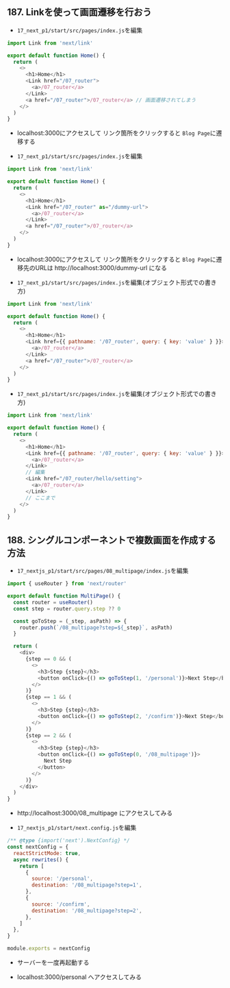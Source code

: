 ## 187. Linkを使って画面遷移を行おう

+ `17_next_p1/start/src/pages/index.js`を編集<br>

```js:index.js
import Link from 'next/link'

export default function Home() {
  return (
    <>
      <h1>Home</h1>
      <Link href="/07_router">
        <a>/07_router</a>
      </Link>
      <a href="/07_router">/07_router</a> // 画面遷移されてしまう
    </>
  )
}
```

+ localhost:3000にアクセスして リンク箇所をクリックすると `Blog Page`に遷移する<br>

+ `17_next_p1/start/src/pages/index.js`を編集<br>

```js:index.js
import Link from 'next/link'

export default function Home() {
  return (
    <>
      <h1>Home</h1>
      <Link href="/07_router" as="/dummy-url">
        <a>/07_router</a>
      </Link>
      <a href="/07_router">/07_router</a>
    </>
  )
}
```

+ localhost:3000にアクセスして リンク箇所をクリックすると `Blog Page`に遷移先のURLは http://localhost:3000/dummy-url になる<br>

+ `17_next_p1/start/src/pages/index.js`を編集(オブジェクト形式での書き方)<br>

```js:index.js
import Link from 'next/link'

export default function Home() {
  return (
    <>
      <h1>Home</h1>
      <Link href={{ pathname: '/07_router', query: { key: 'value' } }}> // 遷移先のURLは http://localhost:3000/07_router?key=value になる
        <a>/07_router</a>
      </Link>
      <a href="/07_router">/07_router</a>
    </>
  )
}
```

+ `17_next_p1/start/src/pages/index.js`を編集(オブジェクト形式での書き方)<br>

```js:index.js
import Link from 'next/link'

export default function Home() {
  return (
    <>
      <h1>Home</h1>
      <Link href={{ pathname: '/07_router', query: { key: 'value' } }}>
        <a>/07_router</a>
      </Link>
      // 編集
      <Link href="/07_router/hello/setting">
        <a>/07_router</a>
      </Link>
      // ここまで
    </>
  )
}
```

## 188. シングルコンポーネントで複数画面を作成する方法

+ `17_nextjs_p1/start/src/pages/08_multipage/index.js`を編集<br>

```js:index.js
import { useRouter } from 'next/router'

export default function MultiPage() {
  const router = useRouter()
  const step = router.query.step ?? 0

  const goToStep = (_step, asPath) => {
    router.push(`/08_multipage?step=${_step}`, asPath)
  }

  return (
    <div>
      {step == 0 && (
        <>
          <h3>Step {step}</h3>
          <button onClick={() => goToStep(1, '/personal')}>Next Step</button>
        </>
      )}
      {step == 1 && (
        <>
          <h3>Step {step}</h3>
          <button onClick={() => goToStep(2, '/confirm')}>Next Step</button>
        </>
      )}
      {step == 2 && (
        <>
          <h3>Step {step}</h3>
          <button onClick={() => goToStep(0, '/08_multipage')}>
            Next Step
          </button>
        </>
      )}
    </div>
  )
}
```

+ http://localhost:3000/08_multipage にアクセスしてみる<br>

+ `17_nextjs_p1/start/next.config.js`を編集<br>

```js:next.config.js
/** @type {import('next').NextConfig} */
const nextConfig = {
  reactStrictMode: true,
  async rewrites() {
    return [
      {
        source: '/personal',
        destination: '/08_multipage?step=1',
      },
      {
        source: '/confirm',
        destination: '/08_multipage?step=2',
      },
    ]
  },
}

module.exports = nextConfig
```

+ サーバーを一度再起動する<br>

+ localhost:3000/personal へアクセスしてみる<br>

